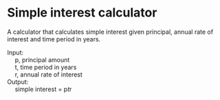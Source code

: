 # Simple interest calculator
A calculator that calculates simple interest given principal, annual rate of interest and time period in years.

Input:<br/>
&emsp; p, principal amount <br/>
&emsp; t, time period in years<br/>
&emsp; r, annual rate of interest<br/>
Output:<br/>
&emsp; simple interest = p*t*r

